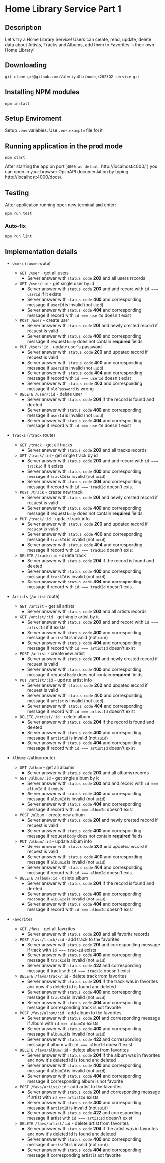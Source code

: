 # Home Library Service Part 1

## Description

Let's try a Home Library Service! Users can create, read, update, delete data about Artists, Tracks and Albums, add them to Favorites in their own Home Library!

## Downloading

```
git clone git@github.com:ValeriyaGlx/nodejs2023Q2-service.git
```

## Installing NPM modules

```
npm install
```

## Setup Enviroment
Setup `.env` variables. Use `.env.example` file for it

## Running application in the prod mode


```
npm start
```

After starting the app on port (`4000 as default` http://localhost:4000/ ) you can open in your browser OpenAPI documentation by typing http://localhost:4000/docs/.

## Testing

After application running open new terminal and enter:


```
npm run test
```

### Auto-fix 

```
npm run lint
```

## Implementation details
  * `Users` (`/user` route)
    * `GET /user` - get all users
      - Server answer with `status code` **200** and all users records
    * `GET /user/:id` - get single user by id
      - Server answer with `status code` **200** and and record with `id === userId` if it exists
      - Server answer with `status code` **400** and corresponding message if `userId` is invalid (not `uuid`)
      - Server answer with `status code` **404** and corresponding message if record with `id === userId` doesn't exist
    * `POST /user` - create user 
        - Server answer with `status code` **201** and newly created record if request is valid
        - Server answer with `status code` **400** and corresponding message if request `body` does not contain **required** fields
    * `PUT /user/:id` - update user's password
      - Server answer with` status code` **200** and updated record if request is valid
      - Server answer with` status code` **400** and corresponding message if `userId` is invalid (not `uuid`)
      - Server answer with` status code` **404** and corresponding message if record with `id === userId` doesn't exist
      - Server answer with` status code` **403** and corresponding message if `oldPassword` is wrong
    * `DELETE /user/:id` - delete user
      - Server answer with `status code` **204** if the record is found and deleted
      - Server answer with `status code` **400** and corresponding message if `userId` is invalid (not `uuid`)
      - Server answer with `status code` **404** and corresponding message if record with `id === userId` doesn't exist

  * `Tracks` (`/track` route)
    * `GET /track` - get all tracks
      - Server answer with `status code` **200** and all tracks records
    * `GET /track/:id` - get single track by id
      - Server answer with `status code` **200** and and record with `id === trackId` if it exists
      - Server answer with `status code` **400** and corresponding message if `trackId` is invalid (not `uuid`)
      - Server answer with `status code` **404** and corresponding message if record with `id === trackId` doesn't exist
    * `POST /track` - create new track
      - Server answer with `status code` **201** and newly created record if request is valid
      - Server answer with `status code` **400** and corresponding message if request `body` does not contain **required** fields
    * `PUT /track/:id` - update track info
      - Server answer with` status code` **200** and updated record if request is valid
      - Server answer with` status code` **400** and corresponding message if `trackId` is invalid (not `uuid`)
      - Server answer with` status code` **404** and corresponding message if record with `id === trackId` doesn't exist
    * `DELETE /track/:id` - delete track
      - Server answer with `status code` **204** if the record is found and deleted
      - Server answer with `status code` **400** and corresponding message if `trackId` is invalid (not `uuid`)
      - Server answer with `status code` **404** and corresponding message if record with `id === trackId` doesn't exist

  * `Artists` (`/artist` route)
    * `GET /artist` - get all artists
      - Server answer with `status code` **200** and all artists records
    * `GET /artist/:id` - get single artist by id
      - Server answer with `status code` **200** and and record with `id === artistId` if it exists
      - Server answer with `status code` **400** and corresponding message if `artistId` is invalid (not `uuid`)
      - Server answer with `status code` **404** and corresponding message if record with `id === artistId` doesn't exist
    * `POST /artist` - create new artist
      - Server answer with `status code` **201** and newly created record if request is valid
      - Server answer with `status code` **400** and corresponding message if request `body` does not contain **required** fields
    * `PUT /artist/:id` - update artist info
      - Server answer with` status code` **200** and updated record if request is valid
      - Server answer with` status code` **400** and corresponding message if `artist` is invalid (not `uuid`)
      - Server answer with` status code` **404** and corresponding message if record with `id === artistId` doesn't exist
    * `DELETE /artist/:id` - delete album
      - Server answer with `status code` **204** if the record is found and deleted
      - Server answer with `status code` **400** and corresponding message if `artistId` is invalid (not `uuid`)
      - Server answer with `status code` **404** and corresponding message if record with `id === artistId` doesn't exist

  * `Albums` (`/album` route)
    * `GET /album` - get all albums
      - Server answer with `status code` **200** and all albums records
    * `GET /album/:id` - get single album by id
      - Server answer with `status code` **200** and and record with `id === albumId` if it exists
      - Server answer with `status code` **400** and corresponding message if `albumId` is invalid (not `uuid`)
      - Server answer with `status code` **404** and corresponding message if record with `id === albumId` doesn't exist
    * `POST /album` - create new album
      - Server answer with `status code` **201** and newly created record if request is valid
      - Server answer with `status code` **400** and corresponding message if request `body` does not contain **required** fields
    * `PUT /album/:id` - update album info
      - Server answer with` status code` **200** and updated record if request is valid
      - Server answer with` status code` **400** and corresponding message if `albumId` is invalid (not `uuid`)
      - Server answer with` status code` **404** and corresponding message if record with `id === albumId` doesn't exist
    * `DELETE /album/:id` - delete album
      - Server answer with `status code` **204** if the record is found and deleted
      - Server answer with `status code` **400** and corresponding message if `albumId` is invalid (not `uuid`)
      - Server answer with `status code` **404** and corresponding message if record with `id === albumId` doesn't exist

  * `Favorites`
    * `GET /favs` - get all favorites
      - Server answer with `status code` **200** and all favorite records
    * `POST /favs/track/:id` - add track to the favorites
      - Server answer with `status code` **201** and corresponding message if track with `id === trackId` exists
      - Server answer with `status code` **400** and corresponding message if `trackId` is invalid (not `uuid`)
      - Server answer with `status code` **422** and corresponding message if track with `id === trackId` doesn't exist
    * `DELETE /favs/track/:id` - delete track from favorites
      - Server answer with `status code` **204** if the track was in favorites and now it's deleted id is found and deleted
      - Server answer with `status code` **400** and corresponding message if `trackId` is invalid (not `uuid`)
      - Server answer with `status code` **404** and corresponding message if corresponding track is not favorite
    * `POST /favs/album/:id` - add album to the favorites
      - Server answer with `status code` **201** and corresponding message if album with `id === albumId` exists
      - Server answer with `status code` **400** and corresponding message if `albumId` is invalid (not `uuid`)
      - Server answer with `status code` **422** and corresponding message if album with `id === albumId` doesn't exist
    * `DELETE /favs/album/:id` - delete album from favorites
      - Server answer with `status code` **204** if the album was in favorites and now it's deleted id is found and deleted
      - Server answer with `status code` **400** and corresponding message if `albumId` is invalid (not `uuid`)
      - Server answer with `status code` **404** and corresponding message if corresponding album is not favorite
    * `POST /favs/artist/:id` - add artist to the favorites
      - Server answer with `status code` **201** and corresponding message if artist with `id === artistId` exists
      - Server answer with `status code` **400** and corresponding message if `artistId` is invalid (not `uuid`)
      - Server answer with `status code` **422** and corresponding message if artist with `id === artistId` doesn't exist
    * `DELETE /favs/artist/:id` - delete artist from favorites
      - Server answer with `status code` **204** if the artist was in favorites and now it's deleted id is found and deleted
      - Server answer with `status code` **400** and corresponding message if `artistId` is invalid (not `uuid`)
      - Server answer with `status code` **404** and corresponding message if corresponding artist is not favorite
